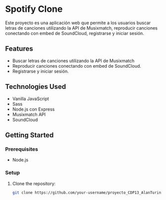 # Spotify Clone

Este proyecto es una aplicación web que permite a los usuarios buscar letras de canciones utilizando la API de Musixmatch, reproducir canciones conectando con embed de SoundCloud, registrarse y iniciar sesión. 

## Features

- Buscar letras de canciones utilizando la API de Musixmatch
- Reproducir canciones conectando con embed de SoundCloud.
- Registrarse y iniciar sesión. 

## Technologies Used

- Vanilla JavaScript
- Sass
- Node.js con Express
- Musixmatch API
- SoundCloud

## Getting Started

### Prerequisites

- Node.js

### Setup

1. Clone the repository:

   ```bash
   git clone https://github.com/your-username/proyecto_CDP13_AlanTuring.git
 

